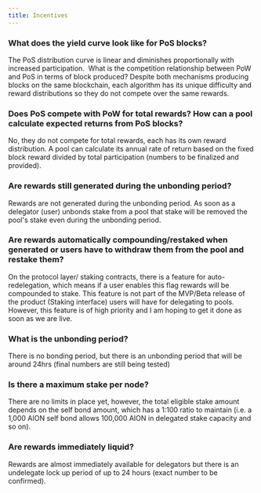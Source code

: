 ```yaml
---
title: Incentives
---
```

### What does the yield curve look like for PoS blocks?

The PoS distribution curve is linear and diminishes proportionally with increased participation. 
What is the competition relationship between PoW and PoS in terms of block produced?
Despite both mechanisms producing blocks on the same blockchain, each algorithm has its unique difficulty and reward distributions so they do not compete over the same rewards.

### Does PoS compete with PoW for total rewards? How can a pool calculate expected returns from PoS blocks?

No, they do not compete for total rewards, each has its own reward distribution. A pool can calculate its annual rate of return based on the fixed block reward divided by total participation (numbers to be finalized and provided). 

### Are rewards still generated during the unbonding period?

Rewards are not generated during the unbonding period. As soon as a delegator (user) unbonds stake from a pool that stake will be removed the pool's stake even during the unbonding period.

### Are rewards automatically compounding/restaked when generated or users have to withdraw them from the pool and restake them?

On the protocol layer/ staking contracts, there is a feature for auto-redelegation, which means if a user enables this flag rewards will be compounded to stake. This feature is not part of the MVP/Beta release of the product (Staking interface) users will have for delegating to pools. However, this feature is of high priority and I am hoping to get it done as soon as we are live.

### What is the unbonding period?
There is no bonding period, but there is an unbonding period that will be around 24hrs (final numbers are still being tested)

### Is there a maximum stake per node?
There are no limits in place yet, however, the total eligible stake amount depends on the self bond amount, which has a 1:100 ratio to maintain (i.e. a 1,000 AION self bond allows 100,000 AION in delegated stake capacity and so on).

### Are rewards immediately liquid?
Rewards are almost immediately available for delegators but there is an undelegate lock up period of up to 24 hours (exact number to be confirmed).